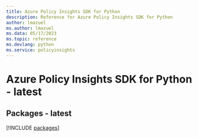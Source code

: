 ```yaml
---
title: Azure Policy Insights SDK for Python
description: Reference for Azure Policy Insights SDK for Python
author: lmazuel
ms.author: lmazuel
ms.data: 05/17/2023
ms.topic: reference
ms.devlang: python
ms.service: policyinsights
---
```

# Azure Policy Insights SDK for Python - latest
## Packages - latest
[!INCLUDE [packages](policy-insights-index.md)]